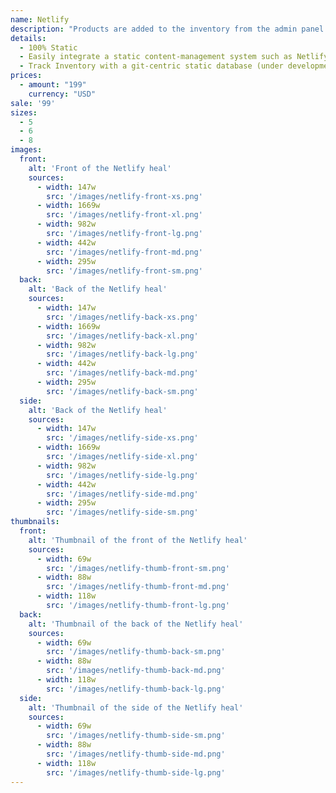 ```yaml
---
name: Netlify
description: "Products are added to the inventory from the admin panel. You can access this from the gocommerce.com/admin page. Check it out to learn more.\_"
details:
  - 100% Static
  - Easily integrate a static content-management system such as Netlify-CMS
  - Track Inventory with a git-centric static database (under development)
prices:
  - amount: "199"
    currency: "USD"
sale: '99'
sizes:
  - 5
  - 6
  - 8
images:
  front:
    alt: 'Front of the Netlify heal'
    sources:
      - width: 147w
        src: '/images/netlify-front-xs.png'
      - width: 1669w
        src: '/images/netlify-front-xl.png'
      - width: 982w
        src: '/images/netlify-front-lg.png'
      - width: 442w
        src: '/images/netlify-front-md.png'
      - width: 295w
        src: '/images/netlify-front-sm.png'
  back:
    alt: 'Back of the Netlify heal'
    sources:
      - width: 147w
        src: '/images/netlify-back-xs.png'
      - width: 1669w
        src: '/images/netlify-back-xl.png'
      - width: 982w
        src: '/images/netlify-back-lg.png'
      - width: 442w
        src: '/images/netlify-back-md.png'
      - width: 295w
        src: '/images/netlify-back-sm.png'
  side:
    alt: 'Back of the Netlify heal'
    sources:
      - width: 147w
        src: '/images/netlify-side-xs.png'
      - width: 1669w
        src: '/images/netlify-side-xl.png'
      - width: 982w
        src: '/images/netlify-side-lg.png'
      - width: 442w
        src: '/images/netlify-side-md.png'
      - width: 295w
        src: '/images/netlify-side-sm.png'
thumbnails:
  front:
    alt: 'Thumbnail of the front of the Netlify heal'
    sources:
      - width: 69w
        src: '/images/netlify-thumb-front-sm.png'
      - width: 88w
        src: '/images/netlify-thumb-front-md.png'
      - width: 118w
        src: '/images/netlify-thumb-front-lg.png'
  back:
    alt: 'Thumbnail of the back of the Netlify heal'
    sources:
      - width: 69w
        src: '/images/netlify-thumb-back-sm.png'
      - width: 88w
        src: '/images/netlify-thumb-back-md.png'
      - width: 118w
        src: '/images/netlify-thumb-back-lg.png'
  side:
    alt: 'Thumbnail of the side of the Netlify heal'
    sources:
      - width: 69w
        src: '/images/netlify-thumb-side-sm.png'
      - width: 88w
        src: '/images/netlify-thumb-side-md.png'
      - width: 118w
        src: '/images/netlify-thumb-side-lg.png'
---
```

